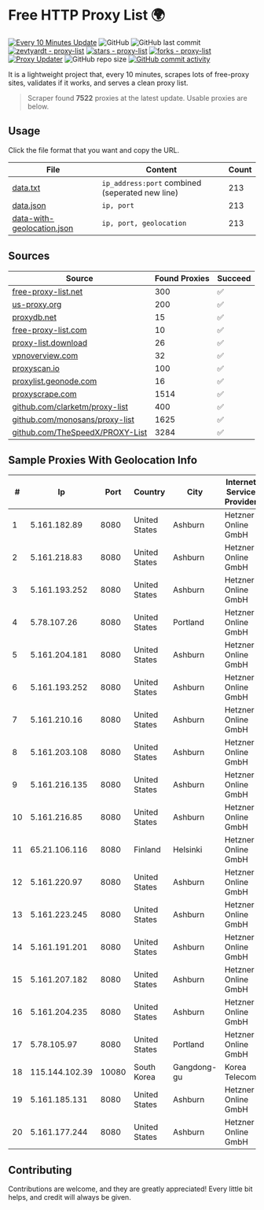 
# Free HTTP Proxy List 🌍

[![Every 10 Minutes Update](https://github.com/mertguvencli/http-proxy-list/actions/workflows/main.yml/badge.svg?branch=main)](https://github.com/mertguvencli/http-proxy-list/actions/workflows/main.yml)
![GitHub](https://img.shields.io/github/license/mertguvencli/http-proxy-list)
![GitHub last commit](https://img.shields.io/github/last-commit/mertguvencli/http-proxy-list)
[![zevtyardt - proxy-list](https://img.shields.io/static/v1?label=zevtyardt&message=proxy-list&color=blue&logo=github)](https://github.com/zevtyardt/proxy-list "Go to GitHub repo")
[![stars - proxy-list](https://img.shields.io/github/stars/zevtyardt/proxy-list?style=social)](https://github.com/zevtyardt/proxy-list)
[![forks - proxy-list](https://img.shields.io/github/forks/zevtyardt/proxy-list?style=social)](https://github.com/zevtyardt/proxy-list)
[![Proxy Updater](https://github.com/zevtyardt/proxy-list/workflows/Proxy%20Updater/badge.svg)](https://github.com/zevtyardt/proxy-list/actions?query=workflow:"Proxy+Updater")
![GitHub repo size](https://img.shields.io/github/repo-size/zevtyardt/proxy-list)
[![GitHub commit activity](https://img.shields.io/github/commit-activity/m/zevtyardt/proxy-list?logo=commits)](https://github.com/zevtyardt/proxy-list/commits/main)

It is a lightweight project that, every 10 minutes, scrapes lots of free-proxy sites, validates if it works, and serves a clean proxy list.

> Scraper found **7522** proxies at the latest update. Usable proxies are below.

## Usage

Click the file format that you want and copy the URL.

|File|Content|Count|
|----|-------|-----|
|[data.txt](https://raw.githubusercontent.com/mertguvencli/http-proxy-list/main/proxy-list/data.txt)|`ip_address:port` combined (seperated new line)|213|
|[data.json](https://raw.githubusercontent.com/mertguvencli/http-proxy-list/main/proxy-list/data.json)|`ip, port`|213|
|[data-with-geolocation.json](https://raw.githubusercontent.com/mertguvencli/http-proxy-list/main/proxy-list/data-with-geolocation.json)|`ip, port, geolocation`|213|

## Sources

|Source|Found Proxies|Succeed|
|------|-------------|-------|
|[free-proxy-list.net](https://free-proxy-list.net)|300|✅|
|[us-proxy.org](https://www.us-proxy.org)|200|✅|
|[proxydb.net](http://proxydb.net)|15|✅|
|[free-proxy-list.com](https://free-proxy-list.com/?page=&port=&type%5B%5D=http&type%5B%5D=https&up_time=0&search=Search)|10|✅|
|[proxy-list.download](https://www.proxy-list.download/HTTP)|26|✅|
|[vpnoverview.com](https://vpnoverview.com/privacy/anonymous-browsing/free-proxy-servers)|32|✅|
|[proxyscan.io](https://www.proxyscan.io)|100|✅|
|[proxylist.geonode.com](https://proxylist.geonode.com/api/proxy-list?limit=300&page=1&sort_by=lastChecked&sort_type=desc&protocols=http,https)|16|✅|
|[proxyscrape.com](https://api.proxyscrape.com/v2/?request=displayproxies&protocol=http&timeout=10000&country=all&ssl=all&anonymity=all)|1514|✅|
|[github.com/clarketm/proxy-list](https://raw.githubusercontent.com/clarketm/proxy-list/master/proxy-list-raw.txt)|400|✅|
|[github.com/monosans/proxy-list](https://raw.githubusercontent.com/monosans/proxy-list/main/proxies/http.txt)|1625|✅|
|[github.com/TheSpeedX/PROXY-List](https://raw.githubusercontent.com/TheSpeedX/PROXY-List/master/http.txt)|3284|✅|


## Sample Proxies With Geolocation Info

|#|Ip|Port|Country|City|Internet Service Provider|
|-|--|----|-------|----|-------------------------|
|1|5.161.182.89|8080|United States|Ashburn|Hetzner Online GmbH|
|2|5.161.218.83|8080|United States|Ashburn|Hetzner Online GmbH|
|3|5.161.193.252|8080|United States|Ashburn|Hetzner Online GmbH|
|4|5.78.107.26|8080|United States|Portland|Hetzner Online GmbH|
|5|5.161.204.181|8080|United States|Ashburn|Hetzner Online GmbH|
|6|5.161.193.252|8080|United States|Ashburn|Hetzner Online GmbH|
|7|5.161.210.16|8080|United States|Ashburn|Hetzner Online GmbH|
|8|5.161.203.108|8080|United States|Ashburn|Hetzner Online GmbH|
|9|5.161.216.135|8080|United States|Ashburn|Hetzner Online GmbH|
|10|5.161.216.85|8080|United States|Ashburn|Hetzner Online GmbH|
|11|65.21.106.116|8080|Finland|Helsinki|Hetzner Online GmbH|
|12|5.161.220.97|8080|United States|Ashburn|Hetzner Online GmbH|
|13|5.161.223.245|8080|United States|Ashburn|Hetzner Online GmbH|
|14|5.161.191.201|8080|United States|Ashburn|Hetzner Online GmbH|
|15|5.161.207.182|8080|United States|Ashburn|Hetzner Online GmbH|
|16|5.161.204.235|8080|United States|Ashburn|Hetzner Online GmbH|
|17|5.78.105.97|8080|United States|Portland|Hetzner Online GmbH|
|18|115.144.102.39|10080|South Korea|Gangdong-gu|Korea Telecom|
|19|5.161.185.131|8080|United States|Ashburn|Hetzner Online GmbH|
|20|5.161.177.244|8080|United States|Ashburn|Hetzner Online GmbH|



## Contributing

Contributions are welcome, and they are greatly appreciated! Every
little bit helps, and credit will always be given.

